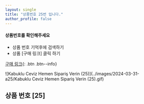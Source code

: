 ```yaml
---
layout: single
title: "상품번호 25번 입니다."
author_profile: false
---
```




<div class="notice--info">
<h4> 상품번호를 확인해주세요 </h4>
<ul>
    <li> 상품 번호 기억후에 검색하기 </li>
    <li> 상품 [구매 링크] 클릭 하기 </li>
</ul>
</div>




[구매 링크](https://link.coupang.com/a/bv8IRL){: .btn .btn--info}



![Kabuklu Ceviz   Hemen Sipariş Verin (25)](../images/2024-03-31-a25/Kabuklu Ceviz   Hemen Sipariş Verin (25).gif)





## 상품 번호 [25]